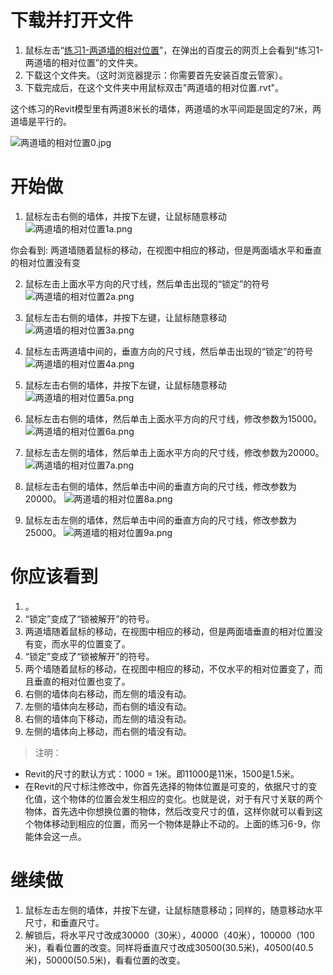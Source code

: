 # 下载并打开文件

1. 鼠标左击“[练习1-两道墙的相对位置](http://pan.baidu.com/s/1kTnGmd5)”，在弹出的百度云的网页上会看到“练习1-两道墙的相对位置”的文件夹。
2. 下载这个文件夹。（这时浏览器提示：你需要首先安装百度云管家）。
3. 下载完成后，在这个文件夹中用鼠标双击"两道墙的相对位置.rvt"。

这个练习的Revit模型里有两道8米长的墙体，两道墙的水平间距是固定的7米，两道墙是平行的。

![两道墙的相对位置0.jpg](/images/两道墙的相对位置/raw/两道墙的相对位置0.png)

# 开始做

1. 鼠标左击右侧的墙体，并按下左键，让鼠标随意移动
![两道墙的相对位置1a.png](/images/两道墙的相对位置/raw/两道墙的相对位置1a.png)

 
你会看到: 两道墙随着鼠标的移动，在视图中相应的移动，但是两面墙水平和垂直的相对位置没有变

2. 鼠标左击上面水平方向的尺寸线，然后单击出现的“锁定”的符号
![两道墙的相对位置2a.png](/images/两道墙的相对位置/raw/两道墙的相对位置2a.png)

3. 鼠标左击右侧的墙体，并按下左键，让鼠标随意移动
![两道墙的相对位置3a.png](/images/两道墙的相对位置/raw/两道墙的相对位置3a.png)

4. 鼠标左击两道墙中间的，垂直方向的尺寸线，然后单击出现的“锁定”的符号
![两道墙的相对位置4a.png](/images/两道墙的相对位置/raw/两道墙的相对位置4a.png)

5. 鼠标左击右侧的墙体，并按下左键，让鼠标随意移动
![两道墙的相对位置5a.png](/images/两道墙的相对位置/raw/两道墙的相对位置5a.png)

6. 鼠标左击右侧的墙体，然后单击上面水平方向的尺寸线，修改参数为15000。
![两道墙的相对位置6a.png](/images/两道墙的相对位置/raw/两道墙的相对位置6a.png)

7. 鼠标左击左侧的墙体，然后单击上面水平方向的尺寸线，修改参数为20000。
![两道墙的相对位置7a.png](/images/两道墙的相对位置/raw/两道墙的相对位置7a.png)

8. 鼠标左击右侧的墙体，然后单击中间的垂直方向的尺寸线，修改参数为20000。
![两道墙的相对位置8a.png](/images/两道墙的相对位置/raw/两道墙的相对位置8a.png)

9. 鼠标左击左侧的墙体，然后单击中间的垂直方向的尺寸线，修改参数为25000。
![两道墙的相对位置9a.png](/images/两道墙的相对位置/raw/两道墙的相对位置9a.png)

# 你应该看到

1. 。
2. “锁定”变成了“锁被解开”的符号。
3. 两道墙随着鼠标的移动，在视图中相应的移动，但是两面墙垂直的相对位置没有变，而水平的位置变了。
4. “锁定”变成了“锁被解开”的符号。
5. 两个墙随着鼠标的移动，在视图中相应的移动，不仅水平的相对位置变了，而且垂直的相对位置也变了。
6. 右侧的墙体向右移动，而左侧的墙没有动。
7. 左侧的墙体向左移动，而右侧的墙没有动。
8. 右侧的墙体向下移动，而左侧的墙没有动。
9. 左侧的墙体向上移动，而右侧的墙没有动。

> 注明：
>
- Revit的尺寸的默认方式：1000 = 1米。即11000是11米，1500是1.5米。
- 在Revit的尺寸标注修改中，你首先选择的物体位置是可变的，依据尺寸的变化值，这个物体的位置会发生相应的变化。也就是说，对于有尺寸关联的两个物体，首先选中你想换位置的物体，然后改变尺寸的值，这样你就可以看到这个物体移动到相应的位置，而另一个物体是静止不动的。上面的练习6-9，你能体会这一点。

# 继续做

1. 鼠标左击左侧的墙体，并按下左键，让鼠标随意移动；同样的，随意移动水平尺寸，和垂直尺寸。
2. 解锁后，将水平尺寸改成30000（30米），40000（40米），100000（100米)，看看位置的改变。同样将垂直尺寸改成30500(30.5米)，40500(40.5米)，50000(50.5米)，看看位置的改变。










